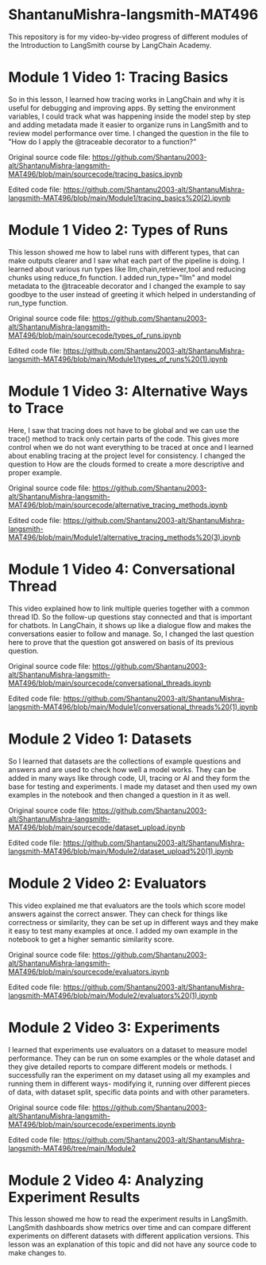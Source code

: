 # ShantanuMishra-langsmith-MAT496
This repository is for my video-by-video progress of different modules of the Introduction to LangSmith course by LangChain Academy.

# Module 1 Video 1: Tracing Basics
So in this lesson, I learned how tracing works in LangChain and why it is useful for debugging and improving apps. 
By setting the environment variables, I could track what was happening inside the model step by step and adding metadata made it easier to organize runs in LangSmith and to review model performance over time.
I changed the question in the file to "How do I apply the @traceable decorator to a function?"

Original source code file:
https://github.com/Shantanu2003-alt/ShantanuMishra-langsmith-MAT496/blob/main/sourcecode/tracing_basics.ipynb

Edited code file:
https://github.com/Shantanu2003-alt/ShantanuMishra-langsmith-MAT496/blob/main/Module1/tracing_basics%20(2).ipynb

# Module 1 Video 2: Types of Runs
This lesson showed me how to label runs with different types, that can make outputs clearer and I saw what each part of the pipeline is doing. 
I learned about various run types like llm,chain,retriever,tool and reducing chunks using reduce_fn function.
I added run_type="llm" and model metadata to the @traceable decorator and I changed the example to say goodbye to the user instead of greeting it which helped in understanding of run_type function.

Original source code file:
https://github.com/Shantanu2003-alt/ShantanuMishra-langsmith-MAT496/blob/main/sourcecode/types_of_runs.ipynb

Edited code file:
https://github.com/Shantanu2003-alt/ShantanuMishra-langsmith-MAT496/blob/main/Module1/types_of_runs%20(1).ipynb

# Module 1 Video 3: Alternative Ways to Trace
Here, I saw that tracing does not have to be global and we can use the trace() method to track only certain parts of the code. 
This gives more control when we do not want everything to be traced at once and I learned about enabling tracing at the project level for consistency.
I changed the question to How are the clouds formed to create a more descriptive and proper example.

Original source code file:
https://github.com/Shantanu2003-alt/ShantanuMishra-langsmith-MAT496/blob/main/sourcecode/alternative_tracing_methods.ipynb

Edited code file:
https://github.com/Shantanu2003-alt/ShantanuMishra-langsmith-MAT496/blob/main/Module1/alternative_tracing_methods%20(3).ipynb

# Module 1 Video 4: Conversational Thread
This video explained how to link multiple queries together with a common thread ID. So the follow-up questions stay connected and that is important for chatbots. 
In LangChain, it shows up like a dialogue flow and makes the conversations easier to follow and manage.
So, I changed the last question here to prove that the question got answered on basis of its previous question.

Original source code file:
https://github.com/Shantanu2003-alt/ShantanuMishra-langsmith-MAT496/blob/main/sourcecode/conversational_threads.ipynb

Edited code file:
https://github.com/Shantanu2003-alt/ShantanuMishra-langsmith-MAT496/blob/main/Module1/conversational_threads%20(1).ipynb


# Module 2 Video 1: Datasets
So I learned that datasets are the collections of example questions and answers and are used to check how well a model works. 
They can be added in many ways like through code, UI, tracing or AI and they form the base for testing and experiments.
I made my dataset and then used my own examples in the notebook and then changed a question in it as well. 

Original source code file:
https://github.com/Shantanu2003-alt/ShantanuMishra-langsmith-MAT496/blob/main/sourcecode/dataset_upload.ipynb

Edited code file:
https://github.com/Shantanu2003-alt/ShantanuMishra-langsmith-MAT496/blob/main/Module2/dataset_upload%20(1).ipynb

# Module 2 Video 2: Evaluators
This video explained me that evaluators are the tools which score model answers against the correct answer. 
They can check for things like correctness or similarity, they can be set up in different ways and they make it easy to test many examples at once.
I added my own example in the notebook to get a higher semantic similarity score.

Original source code file:
https://github.com/Shantanu2003-alt/ShantanuMishra-langsmith-MAT496/blob/main/sourcecode/evaluators.ipynb

Edited code file:
https://github.com/Shantanu2003-alt/ShantanuMishra-langsmith-MAT496/blob/main/Module2/evaluators%20(1).ipynb

# Module 2 Video 3: Experiments
I learned that experiments use evaluators on a dataset to measure model performance. 
They can be run on some examples or the whole dataset and they give detailed reports to compare different models or methods.
I successfully ran the experiment on my dataset using all my examples and running them in different ways- modifying it, running over different pieces of data, with dataset split, specific data points and with other parameters. 

Original source code file:
https://github.com/Shantanu2003-alt/ShantanuMishra-langsmith-MAT496/blob/main/sourcecode/experiments.ipynb

Edited code file:
https://github.com/Shantanu2003-alt/ShantanuMishra-langsmith-MAT496/tree/main/Module2

# Module 2 Video 4: Analyzing Experiment Results
This lesson showed me how to read the experiment results in LangSmith.
LangSmith dashboards show metrics over time and can compare different experiments on different datasets with different application versions.
This lesson was an explanation of this topic and did not have any source code to make changes to.

